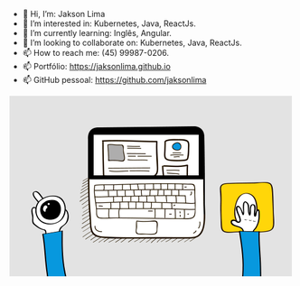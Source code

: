 - 👋 Hi, I’m: Jakson Lima
- 👀 I’m interested in: Kubernetes, Java, ReactJs.
- 🌱 I’m currently learning: Inglês, Angular.
- 💞️ I’m looking to collaborate on: Kubernetes, Java, ReactJs.
- 📫 How to reach me: (45) 99987-0206.
- 📫 Portfólio: https://jaksonlima.github.io
- 📫 GitHub pessoal: https://github.com/jaksonlima

<!---
jaksonlimaamcom/jaksonlimaamcom is a ✨ special ✨ repository because its `README.md` (this file) appears on your GitHub profile.
You can click the Preview link to take a look at your changes.
--->



![img](https://raw.githubusercontent.com/jaksonlima/jaksonlima.github.io/master/assets/cofe.gif)

